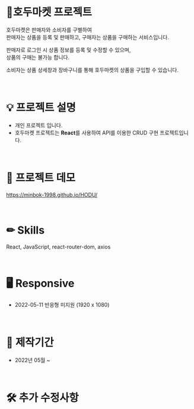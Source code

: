 # **🥜호두마켓 프로젝트**

호두마켓은 판매자와 소비자를 구별하여</br>
판매자는 상품을 등록 및 판매하고, 구매자는 상품을 구매하는 서비스입니다.

판매자로 로그인 시 상품 정보를 등록 및 수정할 수 있으며,</br>
상품의 구매는 불가능 합니다.

소비자는 상품 상세창과 장바구니를 통해 호두마켓의 상품을 구입할 수 있습니다.

</br>

# **💡 프로젝트 설명**

- 개인 프로젝트 입니다.
- 호두마켓 프로젝트는 **React**를 사용하여 API를 이용한 CRUD 구현 프로젝트입니다.</br>

</br>

# **👀 프로젝트 데모**
https://minbok-1998.github.io/HODU/

</br>

# **✏ Skills**
React, JavaScript, react-router-dom, axios

</br>

# **🖥 Responsive**
- 2022-05-11 반응형 미지원 (1920 x 1080)

</br>

# **📆 제작기간**
- 2022년 05월 ~

</br>

# **🛠 추가 수정사항**